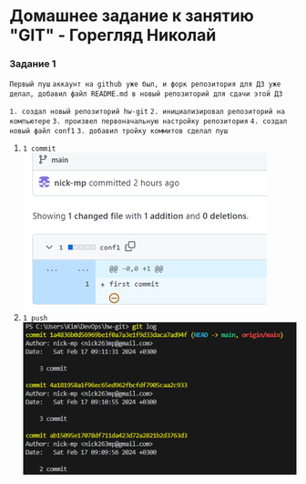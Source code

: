# Домашнее задание к занятию "GIT" - Горегляд Николай



### Задание 1

`Первый пуш`
`аккаунт на github уже был, и форк репозитория для ДЗ уже делал, добавил файл README.md в новый репозиторий для сдачи этой ДЗ`

`1. создал новый репозиторий hw-git`
`2. инициализировал репозиторий на компьютере`
`3. произвел первоначальную настройку репозитория`
`4. создал новый файл conf1`
`3. добавил тройку коммитов сделал пуш`

1. `1 commit`
   ![commit](https://github.com/nick-mp/hw-git/blob/main/first_commit.png)
2. `1 push`
   ![push](https://github.com/nick-mp/hw-git/blob/main/1%20push.png)

